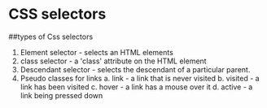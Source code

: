 # CSS selectors

##types of Css selectors

1. Element selector - selects an HTML elements
2. class selector - a 'class' attribute on the HTML element
3. Descendant selector - selects the descendant of a particular parent.
4. Pseudo classes for links
   a. link - a link that is never visited
   b. visited - a link has been visited
   c. hover - a link has a mouse over it
   d. active - a link being pressed down
